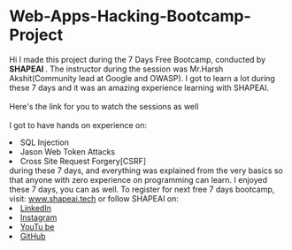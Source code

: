 # Web-Apps-Hacking-Bootcamp-Project
Hi I made this project during the 7 Days Free Bootcamp, conducted by <b> SHAPEAI
</b>.
The instructor during the session was Mr.Harsh Akshit(Community lead at Google and OWASP). I got to
learn a lot during these 7 days and it was an amazing experience learning with SHAPEAI.
<br><br>Here's the link for you to watch the sessions as well<br>
<a href="https://www.youtube.com/watch?v=kNn8QIb3es8&t=350s"> </a>
<br>I got to have hands on experience on:
<li>SQL Injection
<li>Jason Web Token Attacks
<li>Cross Site Request Forgery[CSRF]
<br>during these 7 days, and everything was explained from the very basics so that
anyone with zero experience on programming can learn.
I enjoyed these 7 days, you can as well. To register for next free 7 days bootcamp, visit:
<a href="https://www.shapeai.tech"> www.shapeai.tech</a>
or follow SHAPEAI on:
<li><a href=
"https://in.linkedin.com/company/shapeai">LinkedIn</a>
<li><a href=
"https://www.instagram.com/shape.ai/?hl=en">Instagram</a>
<li><a
href=
"https://www.youtube.com/channel/UCTUvDLTW9meuDXWcbmISPdA">YouTu
be</a>
<li><a href=
"https://github.com/shapeai">GitHub</a>
